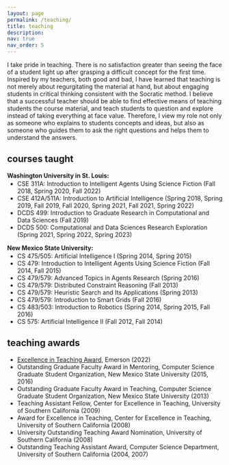 ```yaml
---
layout: page
permalink: /teaching/
title: teaching
description: 
nav: true
nav_order: 5
---
```


I take pride in teaching. There is no satisfaction greater than seeing the face of a student light up after grasping a difficult concept for the first time. Inspired by my teachers, both good and bad, I have learned that teaching is not merely about regurgitating the material at hand, but about engaging students in critical thinking consistent with the Socratic method. I believe that a successful teacher should be able to find effective means of teaching students the course material, and teach students to question and explore instead of taking everything at face value. Therefore, I view my role not only as someone who explains to students concepts and ideas, but also as someone who guides them to ask the right questions and helps them to understand the answers.

<h2>courses taught</h2>

**Washington University in St. Louis:**
<ul>
<li style="margin: -12px 0px 0px 0px;">CSE 311A: Introduction to Intelligent Agents Using Science Fiction (Fall 2018, Spring 2020, Fall 2022)</li>
<li>CSE 412A/511A: Introduction to Artificial Intelligence (Spring 2018, Spring 2019, Fall 2019, Fall 2020, Spring 2021, Fall 2021, Spring 2022)</li>
<li>DCDS 499: Introduction to Graduate Research in Computational and Data Sciences (Fall 2019)</li>
<li>DCDS 500: Computational and Data Sciences Research Exploration (Spring 2021, Spring 2022, Spring 2023)</li>
</ul>

**New Mexico State University:**
<ul>
<li style="margin: -12px 0px 0px 0px;">CS 475/505: Artificial Intelligence I (Spring 2014, Spring 2015)</li>
<li>CS 479: Introduction to Intelligent Agents Using Science Fiction (Fall 2014, Fall 2015)</li>
<li>CS 479/579: Advanced Topics in Agents Research (Spring 2016)</li>
<li>CS 479/579: Distributed Constraint Reasoning (Fall 2013)</li>
<li>CS 479/579: Heuristic Search and Its Applications (Spring 2013)</li>
<li>CS 479/579: Introduction to Smart Grids (Fall 2016)</li>
<li>CS 483/503: Introduction to Robotics (Spring 2014, Spring 2015, Fall 2016)</li>
<li>CS 575: Artificial Intelligence II (Fall 2012, Fall 2014)</li>
</ul>

<h2>teaching awards</h2>

- <a href="https://source.wustl.edu/2022/11/seven-faculty-honored-with-2022-emerson-teaching-awards/">Excellence in Teaching Award</a>, Emerson (2022)
- Outstanding Graduate Faculty Award in Mentoring, Computer Science Graduate Student Organization, New Mexico State University (2015, 2016)
- Outstanding Graduate Faculty Award in Teaching, Computer Science Graduate Student Organization, New Mexico State University (2013)
- Teaching Assistant Fellow, Center for Excellence in Teaching, University of Southern California (2009)
- Award for Excellence in Teaching, Center for Excellence in Teaching, University of Southern California (2008)
- University Outstanding Teaching Award Nomination, University of Southern California (2008)
- Outstanding Teaching Assistant Award, Computer Science Department, University of Southern California (2004, 2007)
